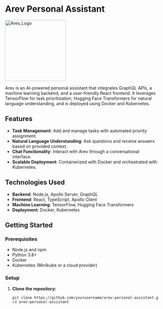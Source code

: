 # Arev Personal Assistant

<img src="[drawing.jpg](https://github.com/user-attachments/assets/0a6e46a4-398a-4992-94d1-25cfb538b793)" alt="Arev_Logo" width="200"/>

Arev is an AI-powered personal assistant that integrates GraphQL APIs, a machine learning backend, and a user-friendly React frontend. It leverages TensorFlow for task prioritization, Hugging Face Transformers for natural language understanding, and is deployed using Docker and Kubernetes.

## Features

- **Task Management**: Add and manage tasks with automated priority assignment.
- **Natural Language Understanding**: Ask questions and receive answers based on provided context.
- **Chat Functionality**: Interact with Arev through a conversational interface.
- **Scalable Deployment**: Containerized with Docker and orchestrated with Kubernetes.

## Technologies Used

- **Backend**: Node.js, Apollo Server, GraphQL
- **Frontend**: React, TypeScript, Apollo Client
- **Machine Learning**: TensorFlow, Hugging Face Transformers
- **Deployment**: Docker, Kubernetes

## Getting Started

### Prerequisites

- Node.js and npm
- Python 3.8+
- Docker
- Kubernetes (Minikube or a cloud provider)

### Setup

1. **Clone the repository:**

   ```bash
   git clone https://github.com/yourusername/arev-personal-assistant.git
   cd arev-personal-assistant
